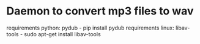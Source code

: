 # Daemon to convert mp3 files to wav

requirements python:
	pydub - pip install pydub
requirements linux:
	libav-tools - sudo apt-get install libav-tools
